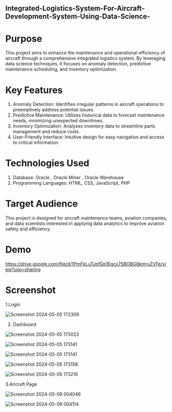 ## Integrated-Logistics-System-For-Aircraft-Development-System-Using-Data-Science-

# Purpose
This project aims to enhance the maintenance and operational efficiency of aircraft through a comprehensive integrated logistics system. By leveraging data science techniques, it focuses on anomaly detection, predictive maintenance scheduling, and inventory optimization.

# Key Features 
1. Anomaly Detection: Identifies irregular patterns in aircraft operations to preemptively address potential issues.
2. Predictive Maintenance: Utilizes historical data to forecast maintenance needs, minimizing unexpected downtimes.
3. Inventory Optimization: Analyzes inventory data to streamline parts management and reduce costs.
4. User-Friendly Interface: Intuitive design for easy navigation and access to critical information.

# Technologies Used
1. Database: Oracle , Oracle Miner , Oracle Warehouse
2. Programming Languages: HTML, CSS, JavaScript, PHP

# Target Audience
This project is designed for aircraft maintenance teams, aviation companies, and data scientists interested in applying data analytics to improve aviation safety and efficiency.

# Demo
https://drive.google.com/file/d/1PmFkLuTJpfQp1Egcx7SBOBG8kmruZVFe/view?usp=sharing


# Screenshot 
1.Login

![Screenshot 2024-05-05 172309](https://github.com/user-attachments/assets/9b1fec4a-3df7-48f4-8cac-d34b3002895c)

2. Dashboard
   
![Screenshot 2024-05-05 173023](https://github.com/user-attachments/assets/215acad4-202a-49ab-ae41-72520bd95832)

![Screenshot 2024-05-05 173141](https://github.com/user-attachments/assets/9bf878f3-c5fb-4a30-ae65-961380178e53)

![Screenshot 2024-05-05 173141](https://github.com/user-attachments/assets/c908993d-f6a8-4dc1-980d-bac380d0d9b3)

![Screenshot 2024-05-05 173158](https://github.com/user-attachments/assets/224fb154-10ac-40df-9851-c7bfaf196d72)

![Screenshot 2024-05-05 173216](https://github.com/user-attachments/assets/ecd134be-cd6d-412d-bc7c-a55e5991dd09)

3.Aircraft Page

![Screenshot 2024-05-09 004046](https://github.com/user-attachments/assets/8112e3a0-f057-4990-a50c-8c6423bb5eef)

![Screenshot 2024-05-09 004114](https://github.com/user-attachments/assets/c3c48a56-067a-4b91-a09b-5aa1dcc8c8fd)





